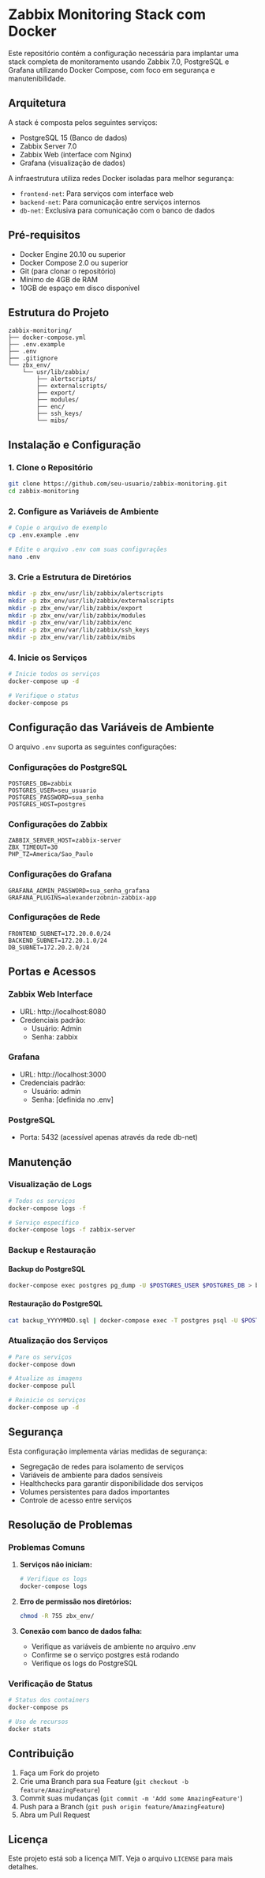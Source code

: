 # Zabbix Monitoring Stack com Docker

Este repositório contém a configuração necessária para implantar uma stack completa de monitoramento usando Zabbix 7.0, PostgreSQL e Grafana utilizando Docker Compose, com foco em segurança e manutenibilidade.

## Arquitetura

A stack é composta pelos seguintes serviços:
- PostgreSQL 15 (Banco de dados)
- Zabbix Server 7.0
- Zabbix Web (interface com Nginx)
- Grafana (visualização de dados)

A infraestrutura utiliza redes Docker isoladas para melhor segurança:
- `frontend-net`: Para serviços com interface web
- `backend-net`: Para comunicação entre serviços internos
- `db-net`: Exclusiva para comunicação com o banco de dados

## Pré-requisitos

- Docker Engine 20.10 ou superior
- Docker Compose 2.0 ou superior
- Git (para clonar o repositório)
- Mínimo de 4GB de RAM
- 10GB de espaço em disco disponível

## Estrutura do Projeto

```
zabbix-monitoring/
├── docker-compose.yml
├── .env.example
├── .env
├── .gitignore
└── zbx_env/
    └── usr/lib/zabbix/
        ├── alertscripts/
        ├── externalscripts/
        ├── export/
        ├── modules/
        ├── enc/
        ├── ssh_keys/
        └── mibs/
```

## Instalação e Configuração

### 1. Clone o Repositório

```bash
git clone https://github.com/seu-usuario/zabbix-monitoring.git
cd zabbix-monitoring
```

### 2. Configure as Variáveis de Ambiente

```bash
# Copie o arquivo de exemplo
cp .env.example .env

# Edite o arquivo .env com suas configurações
nano .env
```

### 3. Crie a Estrutura de Diretórios

```bash
mkdir -p zbx_env/usr/lib/zabbix/alertscripts
mkdir -p zbx_env/usr/lib/zabbix/externalscripts
mkdir -p zbx_env/var/lib/zabbix/export
mkdir -p zbx_env/var/lib/zabbix/modules
mkdir -p zbx_env/var/lib/zabbix/enc
mkdir -p zbx_env/var/lib/zabbix/ssh_keys
mkdir -p zbx_env/var/lib/zabbix/mibs
```

### 4. Inicie os Serviços

```bash
# Inicie todos os serviços
docker-compose up -d

# Verifique o status
docker-compose ps
```

## Configuração das Variáveis de Ambiente

O arquivo `.env` suporta as seguintes configurações:

### Configurações do PostgreSQL
```env
POSTGRES_DB=zabbix
POSTGRES_USER=seu_usuario
POSTGRES_PASSWORD=sua_senha
POSTGRES_HOST=postgres
```

### Configurações do Zabbix
```env
ZABBIX_SERVER_HOST=zabbix-server
ZBX_TIMEOUT=30
PHP_TZ=America/Sao_Paulo
```

### Configurações do Grafana
```env
GRAFANA_ADMIN_PASSWORD=sua_senha_grafana
GRAFANA_PLUGINS=alexanderzobnin-zabbix-app
```

### Configurações de Rede
```env
FRONTEND_SUBNET=172.20.0.0/24
BACKEND_SUBNET=172.20.1.0/24
DB_SUBNET=172.20.2.0/24
```

## Portas e Acessos

### Zabbix Web Interface
- URL: http://localhost:8080
- Credenciais padrão:
  - Usuário: Admin
  - Senha: zabbix

### Grafana
- URL: http://localhost:3000
- Credenciais padrão:
  - Usuário: admin
  - Senha: [definida no .env]

### PostgreSQL
- Porta: 5432 (acessível apenas através da rede db-net)

## Manutenção

### Visualização de Logs

```bash
# Todos os serviços
docker-compose logs -f

# Serviço específico
docker-compose logs -f zabbix-server
```

### Backup e Restauração

#### Backup do PostgreSQL
```bash
docker-compose exec postgres pg_dump -U $POSTGRES_USER $POSTGRES_DB > backup_$(date +%Y%m%d).sql
```

#### Restauração do PostgreSQL
```bash
cat backup_YYYYMMDD.sql | docker-compose exec -T postgres psql -U $POSTGRES_USER $POSTGRES_DB
```

### Atualização dos Serviços

```bash
# Pare os serviços
docker-compose down

# Atualize as imagens
docker-compose pull

# Reinicie os serviços
docker-compose up -d
```

## Segurança

Esta configuração implementa várias medidas de segurança:

- Segregação de redes para isolamento de serviços
- Variáveis de ambiente para dados sensíveis
- Healthchecks para garantir disponibilidade dos serviços
- Volumes persistentes para dados importantes
- Controle de acesso entre serviços

## Resolução de Problemas

### Problemas Comuns

1. **Serviços não iniciam:**
   ```bash
   # Verifique os logs
   docker-compose logs
   ```

2. **Erro de permissão nos diretórios:**
   ```bash
   chmod -R 755 zbx_env/
   ```

3. **Conexão com banco de dados falha:**
   - Verifique as variáveis de ambiente no arquivo .env
   - Confirme se o serviço postgres está rodando
   - Verifique os logs do PostgreSQL

### Verificação de Status

```bash
# Status dos containers
docker-compose ps

# Uso de recursos
docker stats
```

## Contribuição

1. Faça um Fork do projeto
2. Crie uma Branch para sua Feature (`git checkout -b feature/AmazingFeature`)
3. Commit suas mudanças (`git commit -m 'Add some AmazingFeature'`)
4. Push para a Branch (`git push origin feature/AmazingFeature`)
5. Abra um Pull Request

## Licença

Este projeto está sob a licença MIT. Veja o arquivo `LICENSE` para mais detalhes.